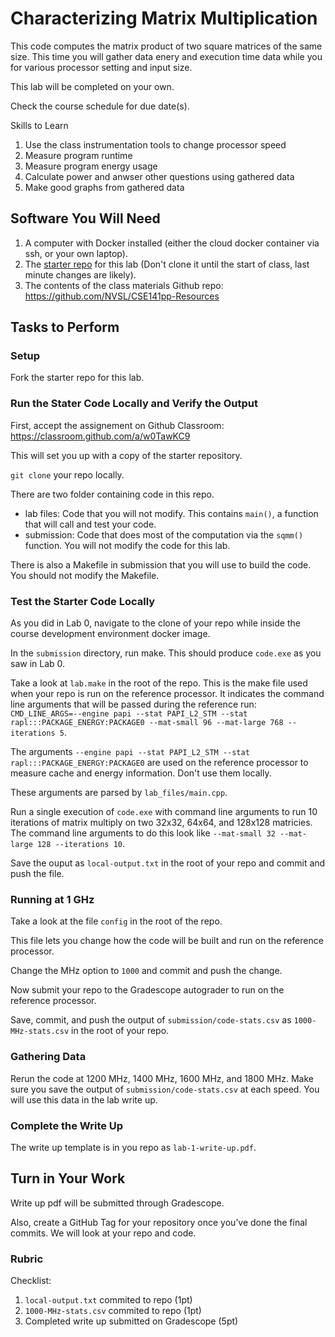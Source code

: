 # Characterizing Matrix Multiplication

This code computes the matrix product of two square matrices of the same size.
This time you will gather data enery and execution time data while you for various processor setting and input size.

This lab will be completed on your own.

Check the course schedule for due date(s).

Skills to Learn

1. Use the class instrumentation tools to change processor speed
2. Measure program runtime
3. Measure program energy usage
4. Calculate power and anwser other questions using gathered data
5. Make good graphs from gathered data


## Software You Will Need

1. A computer with Docker installed (either the cloud docker container via ssh, or your own laptop).
2. The [starter repo](https://classroom.github.com/a/w0TawKC9) for this lab (Don't clone it until the start of class, last minute changes are likely).
3. The contents of the class materials Github repo: https://github.com/NVSL/CSE141pp-Resources

## Tasks to Perform

### Setup

Fork the starter repo for this lab.

### Run the Stater Code Locally and Verify the Output

First, accept the assignement on Github Classroom: https://classroom.github.com/a/w0TawKC9

This will set you up with a copy of the starter repository.

`git clone` your repo locally.

There are two folder containing code in this repo.
- lab files: Code that you will not modify. This contains `main()`, a function that will call and test your code.
- submission: Code that does most of the computation via the `sqmm()` function. You will not modify the code for this lab.

There is also a Makefile in submission that you will use to build the code. You should not modify the Makefile.


### Test the Starter Code Locally

As you did in Lab 0, navigate to the clone of your repo while inside the course development environment docker image.

In the `submission` directory, run make. This should produce `code.exe` as you saw in Lab 0.

Take a look at `lab.make` in the root of the repo. This is the make file used when your repo is run on the reference processor. It indicates the command line arguments that will be passed during the reference run:
`CMD_LINE_ARGS=--engine papi --stat PAPI_L2_STM --stat rapl:::PACKAGE_ENERGY:PACKAGE0 --mat-small 96 --mat-large 768 --iterations 5`.

The arguments `--engine papi --stat PAPI_L2_STM --stat rapl:::PACKAGE_ENERGY:PACKAGE0` are used on the reference processor to measure cache and energy information. Don't use them locally.

These arguments are parsed by `lab_files/main.cpp`.

Run a single execution of `code.exe` with command line arguments to run 10 iterations of matrix multiply on two 32x32, 64x64, and 128x128 matricies. The command line arguments to do this look like `--mat-small 32 --mat-large 128 --iterations 10`.

Save the ouput as `local-output.txt` in the root of your repo and commit and push the file.


### Running at 1 GHz

Take a look at the file `config` in the root of the repo.

This file lets you change how the code will be built and run on the reference processor.

Change the MHz option to `1000` and commit and push the change.

Now submit your repo to the Gradescope autograder to run on the reference processor.

Save, commit, and push the output of `submission/code-stats.csv` as `1000-MHz-stats.csv` in the root of your repo.


### Gathering Data

Rerun the code at 1200 MHz, 1400 MHz, 1600 MHz, and 1800 MHz.
Make sure you save the output of `submission/code-stats.csv` at each speed. You will use this data in the lab write up.


### Complete the Write Up

The write up template is in you repo as `lab-1-write-up.pdf`.

## Turn in Your Work
Write up pdf will be submitted through Gradescope.

Also, create a GitHub Tag for your repository once you’ve done the final commits. 
We will look at your repo and code.

### Rubric

Checklist:

1. `local-output.txt` commited to repo (1pt)
2. `1000-MHz-stats.csv` commited to repo (1pt)
3. Completed write up submitted on Gradescope (5pt)
